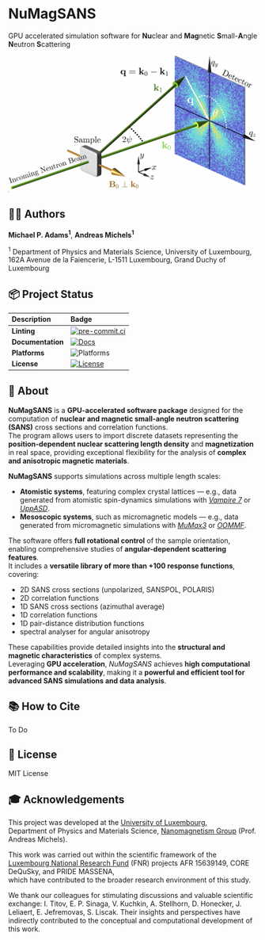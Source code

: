 # NuMagSANS
GPU accelerated simulation software for **Nu**clear and **Mag**netic **S**mall-**A**ngle **N**eutron **S**cattering

![NuMagSANS schematic](figures/fig1.png)

## 🧑‍🔬 Authors
**Michael P. Adams<sup>1</sup>**, **Andreas Michels<sup>1</sup>**

<sup>1</sup> Department of Physics and Materials Science, University of Luxembourg, 162A Avenue de la Faiencerie, L-1511 Luxembourg, Grand Duchy of Luxembourg


## 📦 Project Status

| **Description** | **Badge** |
|:-----------------|:----------|
| **Linting** | [![pre-commit.ci](https://results.pre-commit.ci/badge/github/YOUR_USERNAME/NuMagSANS/main.svg)](https://results.pre-commit.ci/latest/github/YOUR_USERNAME/NuMagSANS/main) |
| **Documentation** | [![Docs](https://img.shields.io/badge/docs-adamsmp92.github.io/NuMagSANS/-blue.svg)](https://adamsmp92.github.io/NuMagSANS/) |
| **Platforms** | ![Platforms](https://img.shields.io/badge/platform-linux%20%7C%20windows-lightgrey) |
| **License** | [![License](https://img.shields.io/badge/license-MIT-green.svg)](LICENSE) |


## 🧠 About

**NuMagSANS** is a **GPU-accelerated software package** designed for the computation of **nuclear and magnetic small-angle neutron scattering (SANS)** cross sections and correlation functions.  
The program allows users to import discrete datasets representing the **position-dependent nuclear scattering length density** and **magnetization** in real space, providing exceptional flexibility for the analysis of **complex and anisotropic magnetic materials**.

**NuMagSANS** supports simulations across multiple length scales:  
- **Atomistic systems**, featuring complex crystal lattices — e.g., data generated from atomistic spin-dynamics simulations with [*Vampire 7*](https://vampire.york.ac.uk/) or [*UppASD*](https://github.com/UppASD/UppASD.git).  
- **Mesoscopic systems**, such as micromagnetic models — e.g., data generated from micromagnetic simulations with [*MuMax3*](https://mumax.github.io/) or [*OOMMF*](https://math.nist.gov/oommf/).  

The software offers **full rotational control** of the sample orientation, enabling comprehensive studies of **angular-dependent scattering features**.  
It includes a **versatile library of more than +100 response functions**, covering:

- 2D SANS cross sections (unpolarized, SANSPOL, POLARIS)
- 2D correlation functions
- 1D SANS cross sections (azimuthal average)
- 1D correlation functions
- 1D pair-distance distribution functions
- spectral analyser for angular anisotropy

These capabilities provide detailed insights into the **structural and magnetic characteristics** of complex systems.  
Leveraging **GPU acceleration**, *NuMagSANS* achieves **high computational performance and scalability**, making it a **powerful and efficient tool for advanced SANS simulations and data analysis**.

## 📚 How to Cite
To Do

## 🧾 License
MIT License

## 🎓 Acknowledgements

This project was developed at the [University of Luxembourg](https://www.uni.lu),  
Department of Physics and Materials Science, [Nanomagnetism Group](https://nanomaglux.com) (Prof. Andreas Michels).

This work was carried out within the scientific framework of the  
[Luxembourg National Research Fund](https://www.fnr.lu) (FNR) projects AFR 15639149, CORE DeQuSky, and PRIDE MASSENA,  
which have contributed to the broader research environment of this study.

We thank our colleagues for stimulating discussions and valuable scientific exchange: 
I. Titov,
E. P. Sinaga,
V. Kuchkin,
A. Stellhorn,
D. Honecker,
J. Leliaert,
E. Jefremovas,
S. Liscak.
Their insights and perspectives have indirectly contributed to the conceptual
and computational development of this work.

